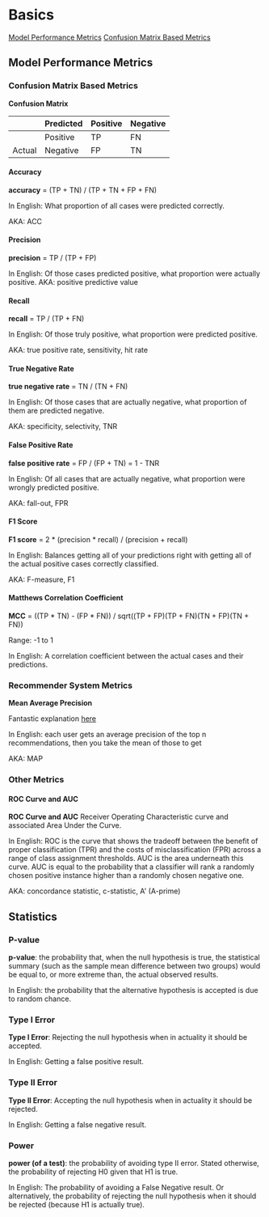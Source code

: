 # Basics

[Model Performance Metrics](#model-performance-metrics)
[Confusion Matrix Based Metrics](#confusion-matrix-based-metrics)


## Model Performance Metrics

### Confusion Matrix Based Metrics

**Confusion Matrix**

|            | Predicted  | Positive    | Negative
|------------|------------|------------ | -------------
|            | Positive   | TP          | FN
| Actual     | Negative   | FP          | TN

#### Accuracy
**accuracy** = (TP + TN) / (TP + TN + FP + FN)

In English: What proportion of all cases were predicted correctly.

AKA: ACC

#### Precision
**precision** = TP / (TP + FP)

In English: Of those cases predicted positive, what proportion were actually positive.
AKA: positive predictive value

#### Recall
**recall** = TP / (TP + FN)

In English: Of those truly positive, what proportion were predicted positive.

AKA: true positive rate, sensitivity, hit rate

#### True Negative Rate
**true negative rate** = TN / (TN + FN)

In English: Of those cases that are actually negative, what proportion of them are predicted negative.

AKA: specificity, selectivity, TNR

#### False Positive Rate
**false positive rate** = FP / (FP + TN) = 1 - TNR

In English: Of all cases that are actually negative, what proportion were wrongly predicted positive.

AKA: fall-out, FPR

#### F1 Score
**F1 score** = 2 * (precision * recall) / (precision + recall)

In English: Balances getting all of your predictions right with getting all of the actual positive cases correctly classified.

AKA: F-measure, F1

#### Matthews Correlation Coefficient
**MCC** =
          ((TP * TN) - (FP * FN)) / sqrt((TP + FP)(TP + FN)(TN + FP)(TN + FN))

Range: -1 to 1

In English: A correlation coefficient between the actual cases and their predictions.

### Recommender System Metrics
**Mean Average Precision** 

Fantastic explanation [here](http://sdsawtelle.github.io/blog/output/mean-average-precision-MAP-for-recommender-systems.html)

In English: each user gets an average precision of the top n recommendations, then you take the mean of those to get 

AKA: MAP

### Other Metrics

#### ROC Curve and AUC
**ROC Curve and AUC**
Receiver Operating Characteristic curve and associated Area Under the Curve.

In English: ROC is the curve that shows the tradeoff between the benefit of proper classification (TPR) and the costs of misclassification (FPR) across a range of class assignment thresholds.
AUC is the area underneath this curve.
AUC is equal to the probability that a classifier will rank a randomly chosen positive instance higher than a randomly chosen negative one.

AKA: concordance statistic, c-statistic, A' (A-prime)


## Statistics

### P-value
**p-value**: the probability that, when the null hypothesis is true, the statistical summary (such as the sample mean difference between two groups) would be equal to, or more extreme than, the actual observed results.

In English: the probability that the alternative hypothesis is accepted is due to random chance.

### Type I Error
**Type I Error**: Rejecting the null hypothesis when in actuality it should be accepted.

In English: Getting a false positive result.


### Type II Error
**Type II Error**: Accepting the null hypothesis when in actuality it should be rejected.

In English: Getting a false negative result.

### Power
**power (of a test)**: the probability of avoiding type II error. Stated otherwise, the probability of rejecting H0 given that H1 is true.

In English: The probability of avoiding a False Negative result. Or alternatively, the probability of rejecting the null hypothesis when it should be rejected (because H1 is actually true).
